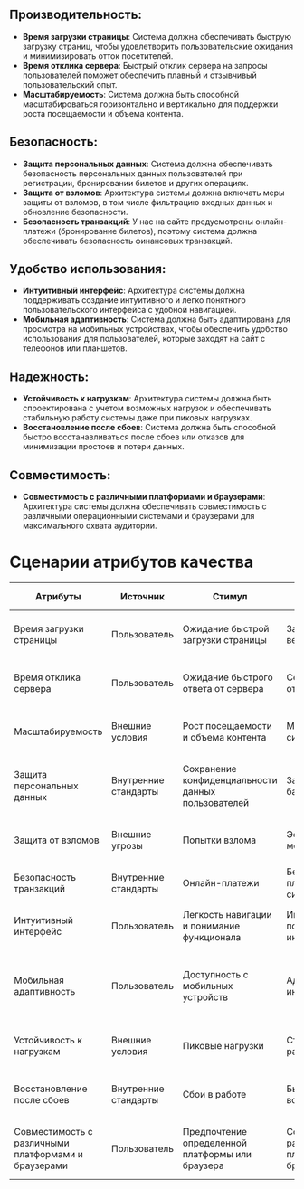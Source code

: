 ## Производительность:
- **Время загрузки страницы**: Система должна обеспечивать быструю загрузку страниц, чтобы удовлетворить пользовательские ожидания и минимизировать отток посетителей.
- **Время отклика сервера**: Быстрый отклик сервера на запросы пользователей поможет обеспечить плавный и отзывчивый пользовательский опыт.
- **Масштабируемость**: Система должна быть способной масштабироваться горизонтально и вертикально для поддержки роста посещаемости и объема контента.

## Безопасность:
- **Защита персональных данных**: Система должна обеспечивать безопасность персональных данных пользователей при регистрации, бронировании билетов и других операциях.
- **Защита от взломов**: Архитектура системы должна включать меры защиты от взломов, в том числе фильтрацию входных данных и обновление безопасности.
- **Безопасность транзакций**: У нас на сайте предусмотрены онлайн-платежи (бронирование билетов), поэтому система должна обеспечивать безопасность финансовых транзакций.

## Удобство использования:
- **Интуитивный интерфейс**: Архитектура системы должна поддерживать создание интуитивного и легко понятного пользовательского интерфейса с удобной навигацией.
- **Мобильная адаптивность**: Система должна быть адаптирована для просмотра на мобильных устройствах, чтобы обеспечить удобство использования для пользователей, которые заходят на сайт с телефонов или планшетов.

## Надежность:
- **Устойчивость к нагрузкам**: Архитектура системы должна быть спроектирована с учетом возможных нагрузок и обеспечивать стабильную работу системы даже при пиковых нагрузках.
- **Восстановление после сбоев**: Система должна быть способной быстро восстанавливаться после сбоев или отказов для минимизации простоев и потери данных.

## Совместимость:
- **Совместимость с различными платформами и браузерами**: Архитектура системы должна обеспечивать совместимость с различными операционными системами и браузерами для максимального охвата аудитории.


# Сценарии атрибутов качества
| Атрибуты                                  | Источник             | Стимул          | Артефакт              | Условия                  | Реакция                                      | Количественная мера      |
|-------------------------------------------|----------------------|-----------------|-----------------------|--------------------------|----------------------------------------------|--------------------------|
| Время загрузки страницы                   | Пользователь         | Ожидание быстрой загрузки страницы | Загруженная веб-страница | Страница загружается более чем за 3 секунды | Увеличение оттока посетителей | Время загрузки в секундах |
| Время отклика сервера                    | Пользователь         | Ожидание быстрого ответа от сервера | Серверный отклик       | Сервер не отвечает более чем за 2 секунды | Увеличение отказов от использования сервиса | Время отклика в секундах |
| Масштабируемость                         | Внешние условия      | Рост посещаемости и объема контента | Масштабируемая система | Нагрузка на сервер увеличивается | Добавление новых серверов | Количество обработанных запросов в единицу времени |
| Защита персональных данных               | Внутренние стандарты | Сохранение конфиденциальности данных пользователей | Защищенные базы данных | Обеспечение соблюдения GDPR и других законов о защите данных | Отсутствие утечек персональной информации | Количество утечек персональных данных |
| Защита от взломов                        | Внешние угрозы       | Попытки взлома    | Эффективные меры защиты | Обнаружение и блокирование взломщиков | Уменьшение успешных атак | Количество успешных взломов |
| Безопасность транзакций                  | Внутренние стандарты | Онлайн-платежи    | Безопасные платежные системы | Шифрование данных платежей | Подтверждение транзакций без мошенничества | Количество мошеннических транзакций |
| Интуитивный интерфейс                    | Пользователь         | Легкость навигации и понимание функционала | Интуитивный пользовательский интерфейс | Простота и ясность интерфейса | Увеличение времени на изучение интерфейса | Среднее время обучения пользователя |
| Мобильная адаптивность                   | Пользователь         | Доступность с мобильных устройств | Адаптированный интерфейс | Пользователь заходит с мобильного устройства | Увеличение отказов от использования из-за неудобства интерфейса | Уровень удовлетворенности пользователей мобильной версией |
| Устойчивость к нагрузкам                 | Внешние условия      | Пиковые нагрузки  | Стабильная работа системы | Интенсивное использование системы | Отсутствие простоев при пиковых нагрузках | Процент времени работы системы без простоев |
| Восстановление после сбоев                | Внутренние стандарты | Сбои в работе     | Быстрое восстановление | Выход из строя каких-либо компонентов | Минимизация времени простоя системы | Время восстановления в секундах |
| Совместимость с различными платформами и браузерами | Пользователь | Предпочтение определенной платформы или браузера | Совместимость с разными платформами и браузерами | Пользователь использует различные платформы и браузеры | Отсутствие проблем с отображением и функционалом | Количество пользователей, испытывающих проблемы с отображением |
